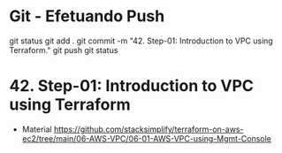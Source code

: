 
# ############################################################################
# ############################################################################
# ############################################################################
# Git - Efetuando Push

git status
git add .
git commit -m "42. Step-01: Introduction to VPC using Terraform."
git push
git status


# ############################################################################
# ############################################################################
# ############################################################################
# 42. Step-01: Introduction to VPC using Terraform

- Material
<https://github.com/stacksimplify/terraform-on-aws-ec2/tree/main/06-AWS-VPC/06-01-AWS-VPC-using-Mgmt-Console>